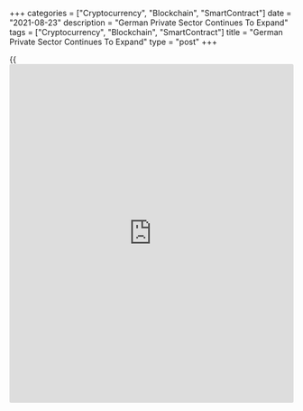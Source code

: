 +++
categories = ["Cryptocurrency", "Blockchain", "SmartContract"]
date = "2021-08-23"
description = "German Private Sector Continues To Expand"
tags = ["Cryptocurrency", "Blockchain", "SmartContract"]
title = "German Private Sector Continues To Expand"
type = "post"
+++

{{<iframe id="large-banner" src="https://www.bounty.group/#slide=17.0" width="100%" height="600" scrolling="no" style="border: 0px solid rgb(216, 221, 230); border-radius: 3px;">}}

The German [economy][1] continued to grow strongly in August despite
further constraints on manufacturing production, flash survey results
from IHS Markit showed Monday.

The composite output index dropped to 60.6 from 62.4 in July. The score
was forecast to fall to 62.2.

By sector, services activity grew at a sharp rate that was only just shy
of July's peak. On the other hand, manufacturing showed a more notable
loss of momentum.

The services Purchasing Manager' Index fell to 61.5 from 61.8 in July,
but the score was above economists' expectations of 61.0.

The factory PMI declined to a six-month low of 62.7 from 65.9 a month
ago. The expected level was 65.0.

"Although growth has slowed down since July, the data are still pointing
to a stronger economic expansion in the third quarter than the
provisional 1.5 percent increase in GDP seen in the three months to
June," Phil Smith, an associate director at IHS Markit said.

For comments and feedback [contact](https://www.playgroundfx.com/contact/): editorial@rtt[news](https://www.letsplayfx.com/blog/forex-news-website/).com

[Economic News][1]

 **What parts of the world are seeing the best (and worst) economic
performances lately? Click[here][2] to check out our [Econ Scorecard][2]
and find out! See up-to-the-moment [ranking](https://www.playgroundfx.com/blog/crypto-exchange-ranking/)s for the best and worst
performers in [GDP][3], [unemployment rate][4], [inflation][5] and much
more.**

   1. www.rtt[news](https://www.letsplayfx.com/blog/forex-news-website/).com/Content/EconomicNews.aspx
   2. www.rtt[news](https://www.letsplayfx.com/blog/forex-news-website/).com/economic-scorecard/world-rank/industrial-production/highest-performance.aspx
   3. www.rtt[news](https://www.letsplayfx.com/blog/forex-news-website/).com/economic-scorecard/world-rank/GDP/highest-performance.aspx
   4. www.rtt[news](https://www.letsplayfx.com/blog/forex-news-website/).com/economic-scorecard/world-rank/unemployment-rate/lowest-performance.aspx
   5. www.rtt[news](https://www.letsplayfx.com/blog/forex-news-website/).com/economic-scorecard/world-rank/CPI/highest-performance.aspx